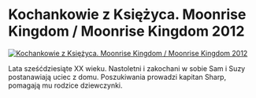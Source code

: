 Kochankowie z Księżyca. Moonrise Kingdom / Moonrise Kingdom 2012 
=============
[![Kochankowie z Księżyca. Moonrise Kingdom / Moonrise Kingdom 2012 ](http://vidos.pl/images/player.gif)](http://vidos.pl/kochankowie-z-ksiezyca-moonrise-kingdom-moonrise-kingdom-2012)

 Lata sześćdziesiąte XX wieku. Nastoletni i zakochani w sobie Sam i Suzy postanawiają uciec z domu. Poszukiwania prowadzi kapitan Sharp, pomagają mu rodzice dziewczynki.
